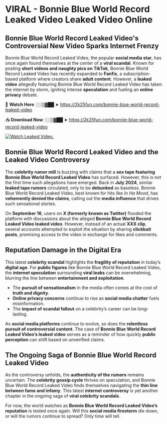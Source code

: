 # VIRAL - Bonnie Blue World Record Leaked Video Leaked Video Online

## **Bonnie Blue World Record Leaked Video's Controversial New Video Sparks Internet Frenzy**  

Bonnie Blue World Record Leaked Video, the popular **social media star**, has once again found themselves at the center of a **viral scandal**. Known for posting **short videos and naughty pics on TikTok**, Bonnie Blue World Record Leaked Video has recently expanded to **Fanfix**, a subscription-based platform where creators share **adult content**. However, a **leaked video** allegedly featuring Bonnie Blue World Record Leaked Video has taken the internet by storm, igniting intense **speculation** and fueling an **online privacy** debate.  

🔴 **Watch Here** ░░▒▓██ ➤ https://2k25fun.com/bonnie-blue-world-record-leaked-video  

📥 **Download Now** ░░▒▓██ ➤ https://2k25fun.com/bonnie-blue-world-record-leaked-video  

[![Watch Leaked Video.](https://miro.medium.com/v2/resize:fit:828/format:webp/1*cilzJN44JGOrTw9NJCrNHA.gif "Watch Leaked Video")](https://2k25fun.com/bonnie-blue-world-record-leaked-video)

## **Bonnie Blue World Record Leaked Video and the Leaked Video Controversy**  

The **celebrity rumor mill** is buzzing with claims that a **sex tape featuring Bonnie Blue World Record Leaked Video** has surfaced. However, this is not the first time such allegations have emerged. Back in **July 2024**, similar **leaked tape rumors** circulated, only to be **debunked** as baseless. Bonnie Blue World Record Leaked Video, best known for hits like *In Ha Mood*, has **vehemently denied the claims**, calling out the **media influence** that drives such sensational stories.  

On **September 16**, users on **X (formerly known as Twitter)** flooded the platform with discussions about the alleged **Bonnie Blue World Record Leaked Video leaked video**. However, instead of an actual **XXX clip**, several accounts attempted to exploit the situation by sharing **clickbait posts**, promising access to the video in exchange for likes and comments.  

## **Reputation Damage in the Digital Era**  

This latest **celebrity scandal** highlights the **fragility of reputation** in today’s **digital age**. For **public figures** like Bonnie Blue World Record Leaked Video, the **internet speculation** surrounding **viral leaks** can be overwhelming, blurring the line between **entertainment and exploitation**.  

- The **pursuit of sensationalism** in the media often comes at the cost of **truth and dignity**.  
- **Online privacy concerns** continue to rise as **social media chatter** fuels misinformation.  
- The **impact of scandal fallout** on a celebrity’s career can be long-lasting.  

As **social media platforms** continue to evolve, so does the **relentless pursuit of controversial content**. The case of **Bonnie Blue World Record Leaked Video’s leaked video** serves as a reminder of how quickly **public perception** can shift based on unverified claims.  

## **The Ongoing Saga of Bonnie Blue World Record Leaked Video**  

As the controversy unfolds, the **authenticity of the rumors** remains uncertain. The **celebrity gossip cycle** thrives on speculation, and Bonnie Blue World Record Leaked Video finds themselves navigating the **thin line between fame and infamy**. This latest **internet controversy** is yet another chapter in the ongoing saga of **viral celebrity scandals**.  

For now, the world watches as **Bonnie Blue World Record Leaked Video’s reputation** is tested once again. Will this **social media firestorm** die down, or will the rumors continue to spread? Only time will tell.